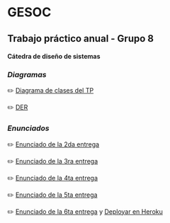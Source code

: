 # GESOC
## Trabajo práctico anual - Grupo 8
#### Cátedra de diseño de sistemas

### _Diagramas_

:pencil2: [Diagrama de clases del TP](https://app.lucidchart.com/invitations/accept/96a82918-6e3f-4137-b4e5-165e4aa94e41)

:pencil2: [DER](https://app.lucidchart.com/invitations/accept/2c9ad8eb-c7f9-4e1b-a665-d081ba4bba72)

### _Enunciados_

:pencil2: [Enunciado de la 2da  entrega](https://docs.google.com/document/d/1kyp7tWioN97UBATva0LFa-5kYsiIqOMAO4Lyphjs0ws/edit?usp=sharing)

:pencil2: [Enunciado de la 3ra entrega](https://docs.google.com/document/d/1mtYaUC0X5NH-vHnJxd1mKQrZOiyMTVpM0VnbK05cD3g/edit)

:pencil2: [Enunciado de la 4ta entrega](https://docs.google.com/document/d/1GNJDaTuO192ntS5Y8sqic2sucV5HPIvHt3izsl-ySLs/edit)

:pencil2: [Enunciado de la 5ta entrega](https://docs.google.com/document/d/1_PWZduzAN-C1fsrlG1qLui_hnKKSNFlt5J8MHolGixI/edit)

:pencil2: [Enunciado de la 6ta entrega](https://docs.google.com/document/d/1nFw8GDDhiiYcv3arwPKD5Lk8z5oBKbW59QCSjHirOTQ/edit) y [Deployar en Heroku](https://docs.google.com/document/d/1ezGI4s_Jy13JI7Mn-eMXUOUkq7SmVkIYN74hW__6hXI/edit#)
    
